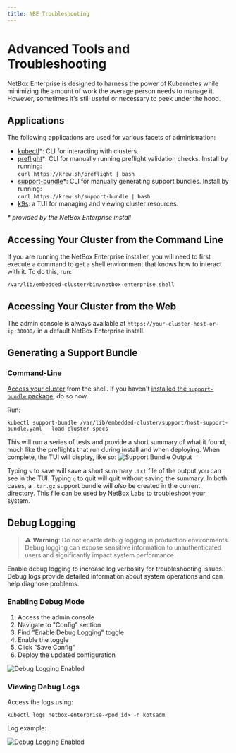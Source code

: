 ```yaml
---
title: NBE Troubleshooting
---
```

# Advanced Tools and Troubleshooting

NetBox Enterprise is designed to harness the power of Kubernetes while minimizing the amount of work the average person needs to manage it.
However, sometimes it's still useful or necessary to peek under the hood.

## Applications

The following applications are used for various facets of administration:

* [kubectl](https://kubernetes.io/docs/tasks/tools/)\*: CLI for interacting with clusters.
* [preflight](https://troubleshoot.sh/)\*: CLI for manually running preflight validation checks.
  Install by running:<br/>
  `curl https://krew.sh/preflight | bash`
* [support-bundle](https://troubleshoot.sh/)\*: CLI for manually generating support bundles.
  Install by running:<br/>
  `curl https://krew.sh/support-bundle | bash`
* [k9s](https://k9scli.io/): a TUI for managing and viewing cluster resources.

_\* provided by the NetBox Enterprise install_

## Accessing Your Cluster from the Command Line

<!--
### NetBox Enterprise Installer
-->

If you are running the NetBox Enterprise installer, you will need to first execute a command to get a shell environment that knows how to interact with it.  To do this, run:

```shell
/var/lib/embedded-cluster/bin/netbox-enterprise shell
```

<!--
### KOTS Install

If you are running your own cluster and have installed using KOTS, make sure you have `kubectl` in your `PATH` and that it is able to access your cluster.

The specifics will depend on the type of cluster and where you are accessing it from.

-->

## Accessing Your Cluster from the Web

<!--
### Embedded Cluster
-->

The admin console is always available at `https://your-cluster-host-or-ip:30000/` in a default NetBox Enterprise install.

<!--
### KOTS Install

To access the admin console in a KOTS install, run:

```shell
kubectl kots admin-console --namespace netbox-enterprise
```

This will create a port-forward into the cluster and provide you with a link to reach the console.

-->

## Generating a Support Bundle

### Command-Line

[Access your cluster](#accessing-your-cluster-from-the-command-line) from the shell.  If you haven't [installed the `support-bundle` package](#applications), do so now.

Run:
```
kubectl support-bundle /var/lib/embedded-cluster/support/host-support-bundle.yaml --load-cluster-specs
```

This will run a series of tests and provide a short summary of what it found, much like the preflights that run during install and when deploying.
When complete, the TUI will display, like so:
![Support Bundle Output](../images/netbox-enterprise/netbox-enterprise-support-bundle-tui.png)

Typing `s` to save will save a short summary `.txt` file of the output you can see in the TUI.
Typing `q` to quit will quit without saving the summary.
In both cases, a `.tar.gz` support bundle will _also_ be created in the current directory.
This file can be used by NetBox Labs to troubleshoot your system.

## Debug Logging

> ⚠️ **Warning**: Do not enable debug logging in production environments. Debug logging can expose sensitive information to unauthenticated users and significantly impact system performance.

Enable debug logging to increase log verbosity for troubleshooting issues. Debug logs provide detailed information about system operations and can help diagnose problems.

### Enabling Debug Mode

1. Access the admin console
2. Navigate to "Config" section
3. Find "Enable Debug Logging" toggle
4. Enable the toggle
5. Click "Save Config"
6. Deploy the updated configuration

![Debug Logging Enabled](../images/netbox-enterprise/netbox-enterprise-debug-checkbox.png)

### Viewing Debug Logs

Access the logs using:

```shell
kubectl logs netbox-enterprise-<pod_id> -n kotsadm
```

Log example:

![Debug Logging Enabled](../images/netbox-enterprise/netbox-enterprise-debug-logging-example.png)
